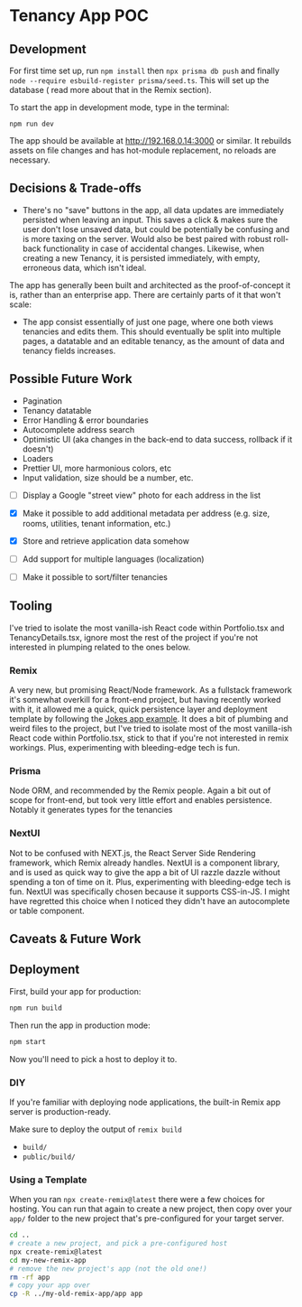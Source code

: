 # Tenancy App POC

## Development

For first time set up, run `npm install`
then `npx prisma db push` and finally `node --require esbuild-register prisma/seed.ts`. This will set up the database (
read more about that in the Remix section).

To start the app in development mode, type in the terminal:

```
npm run dev
```

The app should be available at http://192.168.0.14:3000 or similar. It rebuilds assets on file changes and has
hot-module replacement, no reloads are necessary.

## Decisions & Trade-offs

* There's no "save" buttons in the app, all data updates are immediately persisted when leaving an input. This saves a
  click & makes sure the user don't lose unsaved data, but could be potentially be confusing and is more taxing on the
  server. Would also be best paired with robust roll-back functionality in case of accidental changes. Likewise, when
  creating a new Tenancy, it is persisted immediately, with empty, erroneous data, which isn't ideal.

The app has generally been built and architected as the proof-of-concept it is, rather than an enterprise app. There are
certainly parts of it that won't scale:

* The app consist essentially of just one page, where one both views tenancies and edits them. This should eventually be
  split into multiple pages, a datatable and an editable tenancy, as the amount of data and tenancy fields increases.

## Possible Future Work

* Pagination
* Tenancy datatable
* Error Handling & error boundaries
* Autocomplete address search
* Optimistic UI (aka changes in the back-end to data success, rollback if it doesn't)
* Loaders
* Prettier UI, more harmonious colors, etc
* Input validation, size should be a number, etc.

-  [ ] Display a Google "street view" photo for each address in the list

- [x] Make it possible to add additional metadata per address (e.g. size, rooms, utilities, tenant information, etc.)

-  [x] Store and retrieve application data somehow

-  [ ] Add support for multiple languages (localization)

-  [ ] Make it possible to sort/filter tenancies

## Tooling

I've tried to isolate the most vanilla-ish React code within Portfolio.tsx and TenancyDetails.tsx, ignore most the rest
of the project if you're not interested in plumping related to the ones below.

### Remix

A very new, but promising React/Node framework. As a fullstack framework it's somewhat overkill for a front-end project,
but having recently worked with it, it allowed me a quick, quick persistence layer and deployment template by following
the [Jokes app example](https://remix.run/docs/en/v1.3.0-pre.1/tutorials/jokes). It does a bit of plumbing and weird
files to the project, but I've tried to isolate most of the most vanilla-ish React code within Portfolio.tsx, stick to
that if you're not interested in remix workings. Plus, experimenting with bleeding-edge tech is fun.

### Prisma

Node ORM, and recommended by the Remix people. Again a bit out of scope for front-end, but took very little effort and
enables persistence. Notably it generates types for the tenancies

### NextUI

Not to be confused with NEXT.js, the React Server Side Rendering framework, which Remix already handles. NextUI is a
component library, and is used as quick way to give the app a bit of UI razzle dazzle without spending a ton of time on
it. Plus, experimenting with bleeding-edge tech is fun. NextUI was specifically chosen because it supports CSS-in-JS. I
might have regretted this choice when I noticed they didn't have an autocomplete or table component.

## Caveats & Future Work

## Deployment

First, build your app for production:

```sh
npm run build
```

Then run the app in production mode:

```sh
npm start
```

Now you'll need to pick a host to deploy it to.

### DIY

If you're familiar with deploying node applications, the built-in Remix app server is production-ready.

Make sure to deploy the output of `remix build`

- `build/`
- `public/build/`

### Using a Template

When you ran `npx create-remix@latest` there were a few choices for hosting. You can run that again to create a new
project, then copy over your `app/` folder to the new project that's pre-configured for your target server.

```sh
cd ..
# create a new project, and pick a pre-configured host
npx create-remix@latest
cd my-new-remix-app
# remove the new project's app (not the old one!)
rm -rf app
# copy your app over
cp -R ../my-old-remix-app/app app
```
